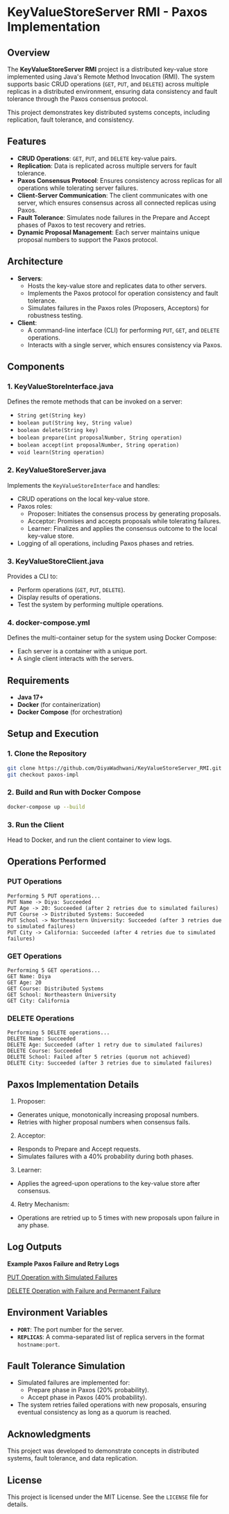 # KeyValueStoreServer RMI - Paxos Implementation

## Overview

The **KeyValueStoreServer RMI** project is a distributed key-value store implemented using Java's Remote Method Invocation (RMI). The system supports basic CRUD operations (`GET`, `PUT`, and `DELETE`) across multiple replicas in a distributed environment, ensuring data consistency and fault tolerance through the Paxos consensus protocol.

This project demonstrates key distributed systems concepts, including replication, fault tolerance, and consistency.

## Features

- **CRUD Operations**: `GET`, `PUT`, and `DELETE` key-value pairs.
- **Replication**: Data is replicated across multiple servers for fault tolerance.
- **Paxos Consensus Protocol**: Ensures consistency across replicas for all operations while tolerating server failures.
- **Client-Server Communication**: The client communicates with one server, which ensures consensus across all connected replicas using Paxos.
- **Fault Tolerance**: Simulates node failures in the Prepare and Accept phases of Paxos to test recovery and retries.
- **Dynamic Proposal Management**: Each server maintains unique proposal numbers to support the Paxos protocol.

## Architecture

- **Servers**:
  - Hosts the key-value store and replicates data to other servers.
  - Implements the Paxos protocol for operation consistency and fault tolerance.
  - Simulates failures in the Paxos roles (Proposers, Acceptors) for robustness testing.
- **Client**:
  - A command-line interface (CLI) for performing `PUT`, `GET`, and `DELETE` operations.
  - Interacts with a single server, which ensures consistency via Paxos.

## Components

### 1. **KeyValueStoreInterface.java**

Defines the remote methods that can be invoked on a server:

- `String get(String key)`
- `boolean put(String key, String value)`
- `boolean delete(String key)`
- `boolean prepare(int proposalNumber, String operation)`
- `boolean accept(int proposalNumber, String operation)`
- `void learn(String operation)`

### 2. **KeyValueStoreServer.java**

Implements the `KeyValueStoreInterface` and handles:

- CRUD operations on the local key-value store.
- Paxos roles:
  - Proposer: Initiates the consensus process by generating proposals.
  - Acceptor: Promises and accepts proposals while tolerating failures.
  - Learner: Finalizes and applies the consensus outcome to the local key-value store.
- Logging of all operations, including Paxos phases and retries.

### 3. **KeyValueStoreClient.java**

Provides a CLI to:

- Perform operations (`GET`, `PUT`, `DELETE`).
- Display results of operations.
- Test the system by performing multiple operations.

### 4. **docker-compose.yml**

Defines the multi-container setup for the system using Docker Compose:

- Each server is a container with a unique port.
- A single client interacts with the servers.

## Requirements

- **Java 17+**
- **Docker** (for containerization)
- **Docker Compose** (for orchestration)

## Setup and Execution

### 1. **Clone the Repository**

```bash
git clone https://github.com/DiyaWadhwani/KeyValueStoreServer_RMI.git
git checkout paxos-impl
```

### 2. **Build and Run with Docker Compose**

```bash
docker-compose up --build
```

### 3. **Run the Client**

Head to Docker, and run the client container to view logs.

## Operations Performed

### PUT Operations

```plaintext
Performing 5 PUT operations...
PUT Name -> Diya: Succeeded
PUT Age -> 20: Succeeded (after 2 retries due to simulated failures)
PUT Course -> Distributed Systems: Succeeded
PUT School -> Northeastern University: Succeeded (after 3 retries due to simulated failures)
PUT City -> California: Succeeded (after 4 retries due to simulated failures)
```

### GET Operations

```plaintext
Performing 5 GET operations...
GET Name: Diya
GET Age: 20
GET Course: Distributed Systems
GET School: Northeastern University
GET City: California
```

### DELETE Operations

```plaintext
Performing 5 DELETE operations...
DELETE Name: Succeeded
DELETE Age: Succeeded (after 1 retry due to simulated failures)
DELETE Course: Succeeded
DELETE School: Failed after 5 retries (quorum not achieved)
DELETE City: Succeeded (after 3 retries due to simulated failures)
```

## Paxos Implementation Details

1. Proposer:

- Generates unique, monotonically increasing proposal numbers.
- Retries with higher proposal numbers when consensus fails.

2. Acceptor:

- Responds to Prepare and Accept requests.
- Simulates failures with a 40% probability during both phases.

3. Learner:

- Applies the agreed-upon operations to the key-value store after consensus.

4. Retry Mechanism:

- Operations are retried up to 5 times with new proposals upon failure in any phase.

## Log Outputs

**Example Paxos Failure and Retry Logs**

[PUT Operation with Simulated Failures](images/TerminalLogs-PUT.png "PUT Operation with Simulated Failures")

[DELETE Operation with Failure and Permanent Failure](images/TerminalLogs-DELETE.png "DELETE Operation with Failure and Permanent Failure")

## Environment Variables

- **`PORT`**: The port number for the server.
- **`REPLICAS`**: A comma-separated list of replica servers in the format `hostname:port`.

## Fault Tolerance Simulation

- Simulated failures are implemented for:
  - Prepare phase in Paxos (20% probability).
  - Accept phase in Paxos (40% probability).
- The system retries failed operations with new proposals, ensuring eventual consistency as long as a quorum is reached.

## Acknowledgments

This project was developed to demonstrate concepts in distributed systems, fault tolerance, and data replication.

## License

This project is licensed under the MIT License. See the `LICENSE` file for details.
